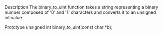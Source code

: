 Description
The binary_to_uint function takes a string representing a binary number composed of '0' and '1' characters and converts it to an unsigned int value.

Prototype
unsigned int binary_to_uint(const char *b);
